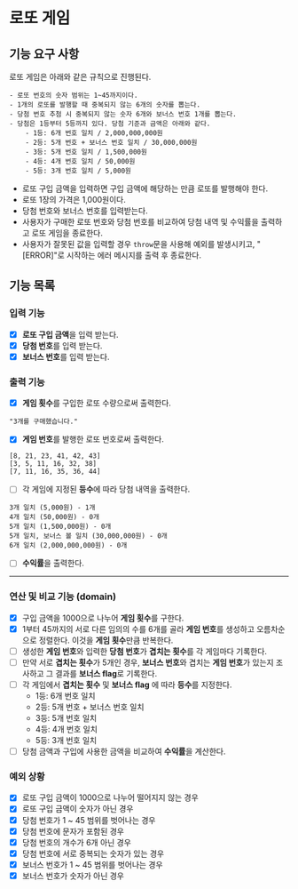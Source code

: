 # 로또 게임

## 기능 요구 사항

로또 게임은 아래와 같은 규칙으로 진행된다.

```
- 로또 번호의 숫자 범위는 1~45까지이다.
- 1개의 로또를 발행할 때 중복되지 않는 6개의 숫자를 뽑는다.
- 당첨 번호 추첨 시 중복되지 않는 숫자 6개와 보너스 번호 1개를 뽑는다.
- 당첨은 1등부터 5등까지 있다. 당첨 기준과 금액은 아래와 같다.
    - 1등: 6개 번호 일치 / 2,000,000,000원
    - 2등: 5개 번호 + 보너스 번호 일치 / 30,000,000원
    - 3등: 5개 번호 일치 / 1,500,000원
    - 4등: 4개 번호 일치 / 50,000원
    - 5등: 3개 번호 일치 / 5,000원
```

- 로또 구입 금액을 입력하면 구입 금액에 해당하는 만큼 로또를 발행해야 한다.
- 로또 1장의 가격은 1,000원이다.
- 당첨 번호와 보너스 번호를 입력받는다.
- 사용자가 구매한 로또 번호와 당첨 번호를 비교하여 당첨 내역 및 수익률을 출력하고 로또 게임을 종료한다.
- 사용자가 잘못된 값을 입력할 경우 `throw`문을 사용해 예외를 발생시키고, "[ERROR]"로 시작하는 에러 메시지를 출력 후 종료한다.

## 기능 목록

### 입력 기능
- [x] **로또 구입 금액**을 입력 받는다.
- [x] **당첨 번호**를 입력 받는다.
- [x] **보너스 번호**를 입력 받는다.

### 출력 기능
- [x] **게임 횟수**를 구입한 로또 수량으로써 출력한다.
```
"3개를 구매했습니다."
```
- [x] **게임 번호**를 발행한 로또 번호로써 출력한다. 
```
[8, 21, 23, 41, 42, 43]
[3, 5, 11, 16, 32, 38]
[7, 11, 16, 35, 36, 44]
```
- [ ] 각 게임에 지정된 **등수**에 따라 당첨 내역을 출력한다. 
```
3개 일치 (5,000원) - 1개
4개 일치 (50,000원) - 0개
5개 일치 (1,500,000원) - 0개
5개 일치, 보너스 볼 일치 (30,000,000원) - 0개
6개 일치 (2,000,000,000원) - 0개
```
- [ ] **수익률**을 출력한다.

* * *

### 연산 및 비교 기능 (domain)

- [x] 구입 금액을 1000으로 나누어 **게임 횟수**를 구한다.
- [x] 1부터 45까지의 서로 다른 임의의 수를 6개를 골라 **게임 번호**를 생성하고 오름차순으로 정렬한다. 이것을 **게임 횟수**만큼 반복한다.
- [ ] 생성한 **게임 번호**와 입력한 **당첨 번호**가 **겹치는 횟수**를 각 게임마다 기록한다.
- [ ] 만약 서로 **겹치는 횟수**가 5개인 경우, **보너스 번호**와 겹치는 **게임 번호**가 있는지 조사하고 그 결과를 **보너스 flag**로 기록한다.
- [ ] 각 게임에서 **겹치는 횟수** 및 **보너스 flag** 에 따라 **등수**를 지정한다. 
    * 1등: 6개 번호 일치 
    * 2등: 5개 번호 + 보너스 번호 일치 
    * 3등: 5개 번호 일치 
    * 4등: 4개 번호 일치 
    * 5등: 3개 번호 일치 
- [ ] 당첨 금액과 구입에 사용한 금액을 비교하여 **수익률**을 계산한다. 

### 예외 상황
- [x] 로또 구입 금액이 1000으로 나누어 떨어지지 않는 경우
- [x] 로또 구입 금액이 숫자가 아닌 경우
- [x] 당첨 번호가 1 ~ 45 범위를 벗어나는 경우
- [x] 당첨 번호에 문자가 포함된 경우
- [x] 당첨 번호의 개수가 6개 아닌 경우
- [x] 당첨 번호에 서로 중복되는 숫자가 있는 경우
- [x] 보너스 번호가 1 ~ 45 범위를 벗어나는 경우
- [x] 보너스 번호가 숫자가 아닌 경우
